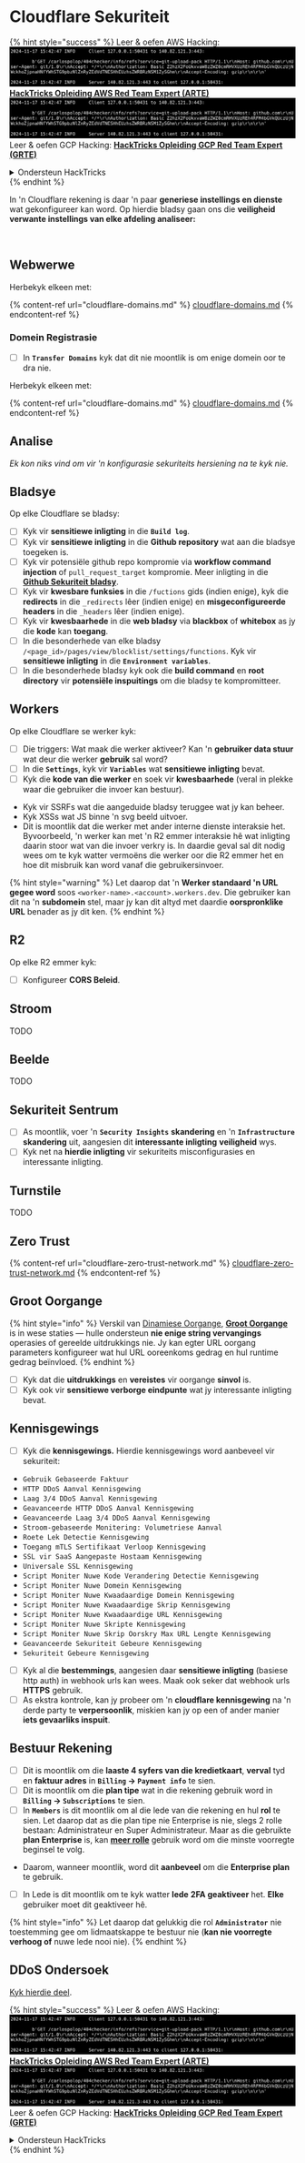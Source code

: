 # Cloudflare Sekuriteit

{% hint style="success" %}
Leer & oefen AWS Hacking:<img src="../../.gitbook/assets/image (1).png" alt="" data-size="line">[**HackTricks Opleiding AWS Red Team Expert (ARTE)**](https://training.hacktricks.xyz/courses/arte)<img src="../../.gitbook/assets/image (1).png" alt="" data-size="line">\
Leer & oefen GCP Hacking: <img src="../../.gitbook/assets/image (2).png" alt="" data-size="line">[**HackTricks Opleiding GCP Red Team Expert (GRTE)**<img src="../../.gitbook/assets/image (2).png" alt="" data-size="line">](https://training.hacktricks.xyz/courses/grte)

<details>

<summary>Ondersteun HackTricks</summary>

* Kyk na die [**subskripsie planne**](https://github.com/sponsors/carlospolop)!
* **Sluit aan by die** 💬 [**Discord groep**](https://discord.gg/hRep4RUj7f) of die [**telegram groep**](https://t.me/peass) of **volg** ons op **Twitter** 🐦 [**@hacktricks\_live**](https://twitter.com/hacktricks\_live)**.**
* **Deel hacking truuks deur PRs in te dien na die** [**HackTricks**](https://github.com/carlospolop/hacktricks) en [**HackTricks Cloud**](https://github.com/carlospolop/hacktricks-cloud) github repos.

</details>
{% endhint %}

In 'n Cloudflare rekening is daar 'n paar **generiese instellings en dienste** wat gekonfigureer kan word. Op hierdie bladsy gaan ons die **veiligheid verwante instellings van elke afdeling analiseer:**

<figure><img src="../../.gitbook/assets/image (117).png" alt=""><figcaption></figcaption></figure>

## Webwerwe

Herbekyk elkeen met:

{% content-ref url="cloudflare-domains.md" %}
[cloudflare-domains.md](cloudflare-domains.md)
{% endcontent-ref %}

### Domein Registrasie

* [ ] In **`Transfer Domains`** kyk dat dit nie moontlik is om enige domein oor te dra nie.

Herbekyk elkeen met:

{% content-ref url="cloudflare-domains.md" %}
[cloudflare-domains.md](cloudflare-domains.md)
{% endcontent-ref %}

## Analise

_Ek kon niks vind om vir 'n konfigurasie sekuriteits hersiening na te kyk nie._

## Bladsye

Op elke Cloudflare se bladsy:

* [ ] Kyk vir **sensitiewe inligting** in die **`Build log`**.
* [ ] Kyk vir **sensitiewe inligting** in die **Github repository** wat aan die bladsye toegeken is.
* [ ] Kyk vir potensiële github repo kompromie via **workflow command injection** of `pull_request_target` kompromie. Meer inligting in die [**Github Sekuriteit bladsy**](../github-security/).
* [ ] Kyk vir **kwesbare funksies** in die `/fuctions` gids (indien enige), kyk die **redirects** in die `_redirects` lêer (indien enige) en **misgeconfigureerde headers** in die `_headers` lêer (indien enige).
* [ ] Kyk vir **kwesbaarhede** in die **web bladsy** via **blackbox** of **whitebox** as jy die **kode** kan **toegang**.
* [ ] In die besonderhede van elke bladsy `/<page_id>/pages/view/blocklist/settings/functions`. Kyk vir **sensitiewe inligting** in die **`Environment variables`**.
* [ ] In die besonderhede bladsy kyk ook die **build command** en **root directory** vir **potensiële inspuitings** om die bladsy te kompromitteer.

## **Workers**

Op elke Cloudflare se werker kyk:

* [ ] Die triggers: Wat maak die werker aktiveer? Kan 'n **gebruiker data stuur** wat deur die werker **gebruik** sal word?
* [ ] In die **`Settings`**, kyk vir **`Variables`** wat **sensitiewe inligting** bevat.
* [ ] Kyk die **kode van die werker** en soek vir **kwesbaarhede** (veral in plekke waar die gebruiker die invoer kan bestuur).
* Kyk vir SSRFs wat die aangeduide bladsy teruggee wat jy kan beheer.
* Kyk XSSs wat JS binne 'n svg beeld uitvoer.
* Dit is moontlik dat die werker met ander interne dienste interaksie het. Byvoorbeeld, 'n werker kan met 'n R2 emmer interaksie hê wat inligting daarin stoor wat van die invoer verkry is. In daardie geval sal dit nodig wees om te kyk watter vermoëns die werker oor die R2 emmer het en hoe dit misbruik kan word vanaf die gebruikersinvoer.

{% hint style="warning" %}
Let daarop dat 'n **Werker standaard 'n URL gegee word** soos `<worker-name>.<account>.workers.dev`. Die gebruiker kan dit na 'n **subdomein** stel, maar jy kan dit altyd met daardie **oorspronklike URL** benader as jy dit ken.
{% endhint %}

## R2

Op elke R2 emmer kyk:

* [ ] Konfigureer **CORS Beleid**.

## Stroom

TODO

## Beelde

TODO

## Sekuriteit Sentrum

* [ ] As moontlik, voer 'n **`Security Insights`** **skandering** en 'n **`Infrastructure`** **skandering** uit, aangesien dit **interessante inligting** **veiligheid** wys.
* [ ] Kyk net na **hierdie inligting** vir sekuriteits misconfigurasies en interessante inligting.

## Turnstile

TODO

## **Zero Trust**

{% content-ref url="cloudflare-zero-trust-network.md" %}
[cloudflare-zero-trust-network.md](cloudflare-zero-trust-network.md)
{% endcontent-ref %}

## Groot Oorgange

{% hint style="info" %}
Verskil van [Dinamiese Oorgange](https://developers.cloudflare.com/rules/url-forwarding/dynamic-redirects/), [**Groot Oorgange**](https://developers.cloudflare.com/rules/url-forwarding/bulk-redirects/) is in wese staties — hulle ondersteun **nie enige string vervangings** operasies of gereelde uitdrukkings nie. Jy kan egter URL oorgang parameters konfigureer wat hul URL ooreenkoms gedrag en hul runtime gedrag beïnvloed.
{% endhint %}

* [ ] Kyk dat die **uitdrukkings** en **vereistes** vir oorgange **sinvol** is.
* [ ] Kyk ook vir **sensitiewe verborge eindpunte** wat jy interessante inligting bevat.

## Kennisgewings

* [ ] Kyk die **kennisgewings.** Hierdie kennisgewings word aanbeveel vir sekuriteit:
* `Gebruik Gebaseerde Faktuur`
* `HTTP DDoS Aanval Kennisgewing`
* `Laag 3/4 DDoS Aanval Kennisgewing`
* `Geavanceerde HTTP DDoS Aanval Kennisgewing`
* `Geavanceerde Laag 3/4 DDoS Aanval Kennisgewing`
* `Stroom-gebaseerde Monitering: Volumetriese Aanval`
* `Roete Lek Detectie Kennisgewing`
* `Toegang mTLS Sertifikaat Verloop Kennisgewing`
* `SSL vir SaaS Aangepaste Hostaam Kennisgewing`
* `Universale SSL Kennisgewing`
* `Script Moniter Nuwe Kode Verandering Detectie Kennisgewing`
* `Script Moniter Nuwe Domein Kennisgewing`
* `Script Moniter Nuwe Kwaadaardige Domein Kennisgewing`
* `Script Moniter Nuwe Kwaadaardige Skrip Kennisgewing`
* `Script Moniter Nuwe Kwaadaardige URL Kennisgewing`
* `Script Moniter Nuwe Skripte Kennisgewing`
* `Script Moniter Nuwe Skrip Oorskry Max URL Lengte Kennisgewing`
* `Geavanceerde Sekuriteit Gebeure Kennisgewing`
* `Sekuriteit Gebeure Kennisgewing`
* [ ] Kyk al die **bestemmings**, aangesien daar **sensitiewe inligting** (basiese http auth) in webhook urls kan wees. Maak ook seker dat webhook urls **HTTPS** gebruik.
* [ ] As ekstra kontrole, kan jy probeer om 'n **cloudflare kennisgewing** na 'n derde party te **verpersoonlik**, miskien kan jy op een of ander manier **iets gevaarliks inspuit**.

## Bestuur Rekening

* [ ] Dit is moontlik om die **laaste 4 syfers van die kredietkaart**, **verval** tyd en **faktuur adres** in **`Billing` -> `Payment info`** te sien.
* [ ] Dit is moontlik om die **plan tipe** wat in die rekening gebruik word in **`Billing` -> `Subscriptions`** te sien.
* [ ] In **`Members`** is dit moontlik om al die lede van die rekening en hul **rol** te sien. Let daarop dat as die plan tipe nie Enterprise is nie, slegs 2 rolle bestaan: Administrateur en Super Administrateur. Maar as die gebruikte **plan Enterprise** is, kan [**meer rolle**](https://developers.cloudflare.com/fundamentals/account-and-billing/account-setup/account-roles/) gebruik word om die minste voorregte beginsel te volg.
* Daarom, wanneer moontlik, word dit **aanbeveel** om die **Enterprise plan** te gebruik.
* [ ] In Lede is dit moontlik om te kyk watter **lede** **2FA geaktiveer** het. **Elke** gebruiker moet dit geaktiveer hê.

{% hint style="info" %}
Let daarop dat gelukkig die rol **`Administrator`** nie toestemming gee om lidmaatskappe te bestuur nie (**kan nie voorregte verhoog of** nuwe lede nooi nie).
{% endhint %}

## DDoS Ondersoek

[Kyk hierdie deel](cloudflare-domains.md#cloudflare-ddos-protection).

{% hint style="success" %}
Leer & oefen AWS Hacking:<img src="../../.gitbook/assets/image (1).png" alt="" data-size="line">[**HackTricks Opleiding AWS Red Team Expert (ARTE)**](https://training.hacktricks.xyz/courses/arte)<img src="../../.gitbook/assets/image (1).png" alt="" data-size="line">\
Leer & oefen GCP Hacking: <img src="../../.gitbook/assets/image (2).png" alt="" data-size="line">[**HackTricks Opleiding GCP Red Team Expert (GRTE)**<img src="../../.gitbook/assets/image (2).png" alt="" data-size="line">](https://training.hacktricks.xyz/courses/grte)

<details>

<summary>Ondersteun HackTricks</summary>

* Kyk na die [**subskripsie planne**](https://github.com/sponsors/carlospolop)!
* **Sluit aan by die** 💬 [**Discord groep**](https://discord.gg/hRep4RUj7f) of die [**telegram groep**](https://t.me/peass) of **volg** ons op **Twitter** 🐦 [**@hacktricks\_live**](https://twitter.com/hacktricks\_live)**.**
* **Deel hacking truuks deur PRs in te dien na die** [**HackTricks**](https://github.com/carlospolop/hacktricks) en [**HackTricks Cloud**](https://github.com/carlospolop/hacktricks-cloud) github repos.

</details>
{% endhint %}
